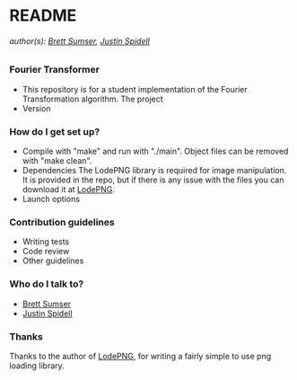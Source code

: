 # README #

###### author(s): [Brett Sumser](https://github.com/bsumser), [Justin Spidell](https://github.com/jace1427)

### Fourier Transformer ###

* This repository is for a student implementation of the Fourier Transformation algorithm. The project  
* Version

### How do I get set up? ###

* Compile with "make" and run with "./main". Object files can be removed with "make clean".
* Dependencies
The LodePNG library is required for image manipulation. It is provided in the repo, but if there is any issue with the files you can download it at [LodePNG](https://lodev.org/lodepng/).
* Launch options

### Contribution guidelines ###

* Writing tests
* Code review
* Other guidelines

### Who do I talk to? ###

* [Brett Sumser](https://github.com/bsumser)
* [Justin Spidell](mailto:jspidell@uoregon.edu)

### Thanks ###
Thanks to the author of [LodePNG](https://lodev.org/lodepng/), for writing a fairly simple to use png loading library.